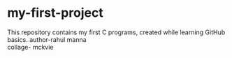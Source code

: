 # my-first-project
This repository contains my first C programs, created while learning GitHub basics.
author-rahul manna 
<br>
collage- mckvie
